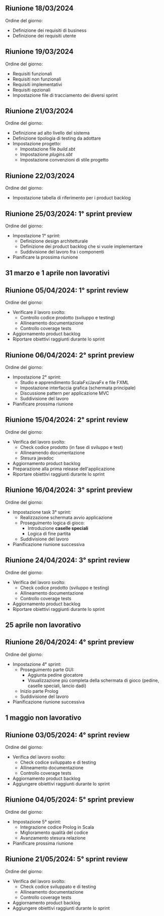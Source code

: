 ## Riunione 18/03/2024
Ordine del giorno:
- Definizione dei requisiti di business
- Definizione dei requisiti utente

## Riunione 19/03/2024
Ordine del giorno:
- Requisiti funzionali
- Requisiti non funzionali
- Requisiti implementativi
- Requisiti opzionali
- Impostazione file di tracciamento dei diversi sprint

## Riunione 21/03/2024
Ordine del giorno:
- Definizione ad alto livello del sistema
- Definizione tipologia di testing da adottare
- Impostazione progetto:
  - Impostazione file _build.sbt_
  - Impostazione _plugins.sbt_
  - Impostazione convenzioni di stile progetto

## Riunione 22/03/2024
Ordine del giorno:
- Impostazione tabella di riferimento per i product backlog

## Riunione 25/03/2024: 1° sprint preview
Ordine del giorno:
- Impostazione 1° sprint:
  - Definizione design architetturale
  - Definizione dei product backlog che si vuole implementare
  - Suddivisione del lavoro fra i componenti
- Pianificare la prossima riunione

## 31 marzo e 1 aprile non lavorativi

## Riunione 05/04/2024: 1° sprint review
Ordine del giorno:
- Verificare il lavoro svolto:
  - Controllo codice prodotto (sviluppo e testing)
  - Allineamento documentazione
  - Controllo coverage tests
- Aggiornamento product backlog
- Riportare obiettivi raggiunti durante lo sprint

## Riunione 06/04/2024: 2° sprint preview
Ordine del giorno:
- Impostazione 2° sprint:
  - Studio e apprendimento ScalaFx/JavaFx e file FXML
  - Impostazione interfaccia grafica (schermata principale)
  - Discussione pattern per applicazione MVC
  - Suddivisione del lavoro
- Pianificare prossima riunione

## Riunione 15/04/2024: 2° sprint review
Ordine del giorno:
- Verifica del lavoro svolto:
  - Check codice prodotto (in fase di sviluppo e test)
  - Allineamendo documentazione
  - Stesura javadoc
- Aggiornamento product backlog
- Preparazione alla prima release dell'applicazione
- Riportare obiettivi raggiunti durante lo sprint

## Riunione 16/04/2024: 3° sprint preview
Ordine del giorno:
- Impostazione task 3° sprint:
  - Realizzazione schermata avvio applicazione
  - Proseguimento logica di gioco:
    - Introduzione **caselle speciali**
    - Logica di fine partita
  - Suddivisione del lavoro
- Pianificazione riunione successiva

## Riunione 24/04/2024: 3° sprint review
Ordine del giorno:
- Verifica del lavoro svolto:
  - Check codice prodotto (sviluppo e testing)
  - Allineamento documentazione
  - Controllo coverage tests
- Aggiornamento product backlog
- Riportare obiettivi raggiunti durante lo sprint

## 25 aprile non lavorativo

## Riunione 26/04/2024: 4° sprint preview
Ordine del giorno:
- Impostazione 4° sprint:
	- Proseguimento parte GUI:
		- Aggiunta pedine giocatore
		- Visualizzazione più completa della schermata di gioco (pedine, caselle speciali, lancio dadi)
	- Inizio parte Prolog
	- Suddivisione del lavoro
- Pianificazione riunione successiva

## 1 maggio non lavorativo

## Riunione 03/05/2024: 4° sprint review
Ordine del giorno:
- Verifica del lavoro svolto:
	- Check codice sviluppato e di testing
 	- Allineamento documentazione
  	- Controllo coverage tests
- Aggiornamento product backlog   
- Aggiungere obiettivi raggiunti durante lo sprint

## Riunione 04/05/2024: 5° sprint preview
Ordine del giorno:
- Impostazione 5° sprint:
    - Integrazione codice Prolog in Scala
    - Miglioramento qualità del codice
    - Avanzamento stesura relazione
- Pianificare prossima riunione

## Riunione 21/05/2024: 5° sprint review
Ordine del giorno:
- Verifica del lavoro svolto:
    - Check codice sviluppato e di testing
    - Allineamento documentazione
    - Controllo coverage tests
- Aggiornamento product backlog
- Aggiungere obiettivi raggiunti durante lo sprint
